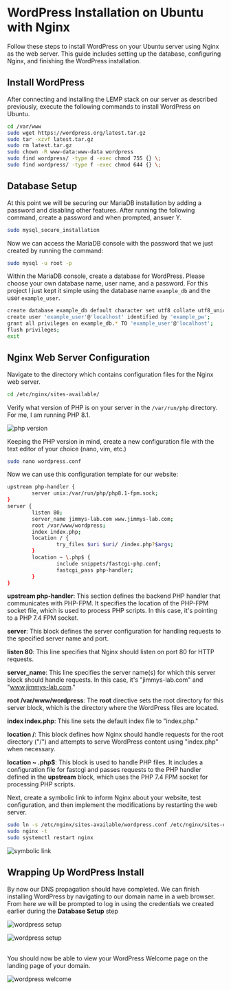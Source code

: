 # WordPress Installation on Ubuntu with Nginx

Follow these steps to install WordPress on your Ubuntu server using Nginx as the web server. This guide includes setting up the database, configuring Nginx, and finishing the WordPress installation.

## Install WordPress

After connecting and installing the LEMP stack on our server as described previously, execute the following commands to install WordPress on Ubuntu.

```bash
cd /var/www
sudo wget https://wordpress.org/latest.tar.gz
sudo tar -xzvf latest.tar.gz
sudo rm latest.tar.gz
sudo chown -R www-data:www-data wordpress
sudo find wordpress/ -type d -exec chmod 755 {} \;
sudo find wordpress/ -type f -exec chmod 644 {} \;
```

## Database Setup
At this point we will be securing our MariaDB installation by adding a password and disabling other features. After running the following command, create a password and when prompted, answer Y.

```bash
sudo mysql_secure_installation
```
Now we can access the MariaDB console with the password that we just created by running the command:

```bash
sudo mysql -u root -p
```

Within the MariaDB console, create a database for WordPress. Please choose your own database name, user name, and a password. For this project I just kept it simple using the database name <code>example_db</code> and the user <code>example_user</code>.

```bash
create database example_db default character set utf8 collate utf8_unicode_ci;
create user 'example_user'@'localhost' identified by 'example_pw';
grant all privileges on example_db.* TO 'example_user'@'localhost';
flush privileges;
exit
```


## Nginx Web Server Configuration
Navigate to the directory which contains configuration files for the Nginx web server.

```bash
cd /etc/nginx/sites-available/
```







Verify what version of PHP is on your server in the <code>/var/run/php</code> directory. For me, I am running PHP 8.1.

![php version](https://i.imgur.com/Ty1S4ey.png)


Keeping the PHP version in mind, create a new configuration file with the text editor of your choice (nano, vim, etc.)

```bash
sudo nano wordpress.conf
```


Now we can use this configuration template for our website:

```bash
upstream php-handler {
        server unix:/var/run/php/php8.1-fpm.sock;
}
server {
        listen 80;
        server_name jimmys-lab.com www.jimmys-lab.com;
        root /var/www/wordpress;
        index index.php;
        location / {
                try_files $uri $uri/ /index.php?$args;
        }
        location ~ \.php$ {
                include snippets/fastcgi-php.conf;
                fastcgi_pass php-handler;
        }
}
```

<b>upstream php-handler</b>: This section defines the backend PHP handler that communicates with PHP-FPM. It specifies the location of the PHP-FPM socket file, which is used to process PHP scripts. In this case, it's pointing to a PHP 7.4 FPM socket.

<b>server</b>: This block defines the server configuration for handling requests to the specified server name and port.

<b>listen 80</b>: This line specifies that Nginx should listen on port 80 for HTTP requests.

<b>server_name</b>: This line specifies the server name(s) for which this server block should handle requests. In this case, it's "jimmys-lab.com" and "www.jimmys-lab.com."

<b>root /var/www/wordpress</b>: The <b>root</b> directive sets the root directory for this server block, which is the directory where the WordPress files are located.

<b>index index.php</b>: This line sets the default index file to "index.php."

<b>location /</b>: This block defines how Nginx should handle requests for the root directory ("/") and attempts to serve WordPress content using "index.php" when necessary.

<b>location ~ \.php$</b>: This block is used to handle PHP files. It includes a configuration file for fastcgi and passes requests to the PHP handler defined in the <b>upstream</b> block, which uses the PHP 7.4 FPM socket for processing PHP scripts.


Next, create a symbolic link to inform Nginx about your website, test configuration, and then implement the modifications by restarting the web server.

```bash
sudo ln -s /etc/nginx/sites-available/wordpress.conf /etc/nginx/sites-enabled/
sudo nginx -t
sudo systemctl restart nginx
```
![symbolic link](https://i.imgur.com/ZF6ozr0.png)


## Wrapping Up WordPress Install
By now our DNS propagation should have completed. We can finish installing WordPress by navigating to our domain name in a web browser. From here we will be prompted to log in using the credentials we created earlier during the <b>Database Setup</b> step



![wordpress setup](https://i.imgur.com/AfKiRv1.png)

![wordpress setup](https://i.imgur.com/mkeSA8U.png)






<br>You should now be able to view your WordPress Welcome page on the landing page of your domain.<br>



![wordpress welcome](https://i.imgur.com/nZLpr7p.png)





